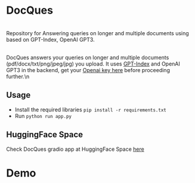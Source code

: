 # DocQues

<br>Repository for Answering queries on longer and multiple documents using based on GPT-Index, OpenAI GPT3. </br>

<br> DocQues answers your queries on longer and multiple documents (pdf/docx/txt/png/jpeg/jpg) you upload. It uses <a href = "https://github.com/jerryjliu/gpt_index">GPT-Index</a> and OpenAI GPT3 in the backend, get your
    <a href = "https://beta.openai.com/account/api-keys">Openai key here</a> before proceeding further.\n
</br>

## Usage
- Install the required libraries `pip install -r requirements.txt`
- Run `python run app.py`

## HuggingFace Space

Check DocQues gradio app at HuggingFace Space <a href = "https://huggingface.co/spaces/ravithejads/DocQues">here</a> 

# Demo


